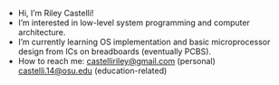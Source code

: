 - Hi, I’m Riley Castelli!
- I’m interested in low-level system programming and computer architecture.
- I’m currently learning OS implementation and basic microprocessor design from ICs on breadboards (eventually PCBS).
- How to reach me: castelliriley@gmail.com (personal) castelli.14@osu.edu (education-related)
